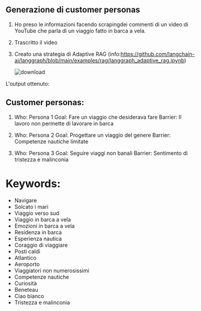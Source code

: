 ## Generazione di customer personas

1. Ho preso le informazioni facendo scrapingdei commenti di un video di YouTube che parla di un viaggio fatto in barca a vela.
2. Trascritto il video
3. Creato una strategia di Adaptive RAG (info:https://github.com/langchain-ai/langgraph/blob/main/examples/rag/langgraph_adaptive_rag.ipynb)

   ![download](https://github.com/user-attachments/assets/0b685abe-afb2-4d0c-a5f5-70408a00d470)

L'output ottenuto:

## Customer personas:

1. Who: Persona 1
   Goal: Fare un viaggio che desiderava fare
   Barrier: Il lavoro non permette di lavorare in barca

2. Who: Persona 2
   Goal: Progettare un viaggio del genere
   Barrier: Competenze nautiche limitate

3. Who: Persona 3
   Goal: Seguire viaggi non banali
   Barrier: Sentimento di tristezza e malinconia

# Keywords:
- Navigare
- Solcato i mari
- Viaggio verso sud
- Viaggio in barca a vela
- Emozioni in barca a vela
- Residenza in barca
- Esperienza nautica
- Coraggio di viaggiare
- Posti caldi
- Atlantico
- Aeroporto
- Viaggiatori non numerosissimi
- Competenze nautiche
- Curiosità
- Beneteau
- Ciao bianco
- Tristezza e malinconia
